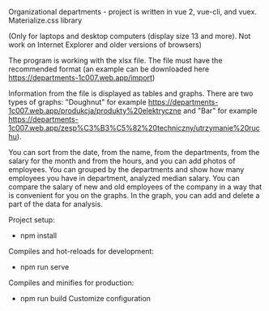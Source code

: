 Organizational departments - project is written in vue 2, vue-cli, and vuex.
Materialize.css library

(Only for laptops and desktop computers (display size 13 and more). Not work on Internet Explorer and older versions of browsers)

The program is working with the xlsx file. The file must have the recommended format (an example can be downloaded here https://departments-1c007.web.app/import)

Information from the file is displayed as tables and graphs. 
There are two types of graphs:
"Doughnut" for example https://departments-1c007.web.app/produkcja/produkty%20elektryczne and 
"Bar" for example https://departments-1c007.web.app/zesp%C3%B3%C5%82%20techniczny/utrzymanie%20ruchu).

You can sort from the date, from the name, from the departments, from the salary for the month and from the hours, and you can add photos of employees.
You can grouped by the departments and show how many employees you have in department, analyzed median salary.
You can compare the salary of new and old employees of the company in a way that is convenient for you on the graphs.
In the graph, you can add and delete a part of the data for analysis.

Project setup:
- npm install

Compiles and hot-reloads for development:
- npm run serve

Compiles and minifies for production:
- npm run build
Customize configuration
